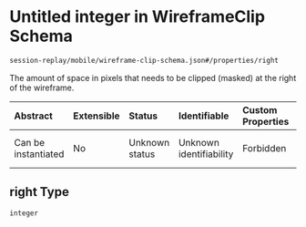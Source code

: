 # Untitled integer in WireframeClip Schema

```txt
session-replay/mobile/wireframe-clip-schema.json#/properties/right
```

The amount of space in pixels that needs to be clipped (masked) at the right of the wireframe.

| Abstract            | Extensible | Status         | Identifiable            | Custom Properties | Additional Properties | Access Restrictions | Defined In                                                                                                     |
| :------------------ | :--------- | :------------- | :---------------------- | :---------------- | :-------------------- | :------------------ | :------------------------------------------------------------------------------------------------------------- |
| Can be instantiated | No         | Unknown status | Unknown identifiability | Forbidden         | Allowed               | Read only           | [wireframe-clip-schema.json\*](../out/session-replay/mobile/wireframe-clip-schema.json "open original schema") |

## right Type

`integer`
